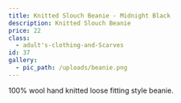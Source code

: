 ```yaml
---
title: Knitted Slouch Beanie - Midnight Black
description: Knitted Slouch Beanie
price: 22
class:
  - adult's-clothing-and-Scarves
id: 37
gallery:
  - pic_path: /uploads/beanie.png
---
```



100% wool hand knitted loose fitting style beanie.